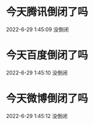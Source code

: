 # 今天腾讯倒闭了吗

2022-6-29 1:45:09 没倒闭

# 今天百度倒闭了吗

2022-6-29 1:45:10 没倒闭

# 今天微博倒闭了吗

2022-6-29 1:45:12 没倒闭

